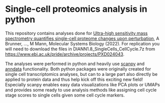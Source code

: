 # Single-cell proteomics analysis in python

This repository contains analyses done for [Ultra-high sensitivity mass spectrometry quantifies single-cell proteome changes upon perturbation](https://doi.org/10.15252/msb.202110798), A Brunner, ..., M Mann, Molecular Systems Biology (2022). For replication you will need to download the files in DIANN1.8_SingleCells_CellCycle.7z from https://www.ebi.ac.uk/pride/archive/projects/PXD024043.

The analyses were performed in python and heavily use [scanpy](https://scanpy.readthedocs.io/en/stable/) and [anndata](https://anndata.readthedocs.io/en/latest/) functionality. Both python packages were originally created for single cell transcriptomics analyses, but can to a large part also directly be applied to protein data and thus help kick off this exciting new field! Especially scanpy enables easy data visualizations like PCA plots or UMAPs and provides some ready to use analysis methods like assigning cell cycle stage scores to single cells given some cell cycle markers.
